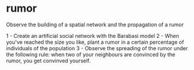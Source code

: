 # rumor
Observe the building of a spatial network and the propagation of a rumor

1 - Create an artificial social network with the Barabasi model
2 - When you've reached the size you like, plant a rumor in a certain percentage of individuals of the population
3 - Observe the spreading of the rumor under the following rule: when two of your neighbours are convinced by the rumor, you get convinved yourself.

